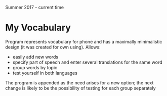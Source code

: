 Summer 2017 - current time

# My Vocabulary

Program represents vocabulary for phone and has a maximally minimalistic design (it was created for own using). Allows:
* easily add new words
* specify part of speech and enter several translations for the same word
* group words by topic
* test yourself in both languages

The program is appended as the need arises for a new option; the next change is likely to be the possibility of testing for each group separately
